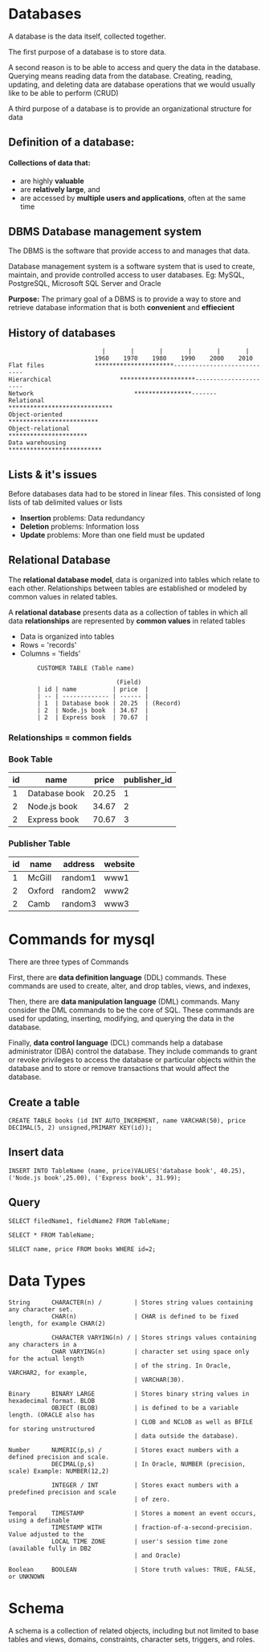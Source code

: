 # Databases

A database is the data itself, collected together.

The first purpose of a database is to store data.

A second reason is to be able to access and query the data in the database. Querying means reading data from the database. Creating, reading, updating, and deleting data are database operations that we would usually like to be able to perform (CRUD)

A third purpose of a database is to provide an organizational structure for data

## Definition of a database:

#### Collections of data that:

- are highly **valuable**
- are **relatively large**, and
- are accessed by **multiple users and applications**, often at the same time

## DBMS Database management system

The DBMS is the software that provide access to and manages that data.

Database management system is a software system that is used to create, maintain, and provide controlled access to user databases. Eg: MySQL, PostgreSQL, Microsoft SQL Server and Oracle

**Purpose:** The primary goal of a DBMS is to provide a way to store and retrieve database information that is both **convenient** and **effiecient**

## History of databases

```
                          |       |       |       |       |       |
                        1960    1970    1980    1990    2000    2010
Flat files              **********************----------------------------
Hierarchical                   *********************----------------------
Network                            ****************-------
Relational                                   *****************************
Object-oriented                                  *************************
Object-relational                                   **********************   
Data warehousing                                **************************
```

## Lists & it's issues

Before databases data had to be stored in linear files. This consisted of long lists of tab delimited values or lists

- **Insertion** problems: Data redundancy
- **Deletion** problems: Information loss
- **Update** problems: More than one field must be updated

## Relational Database

The **relational database model**, data is organized into tables which relate to each other. Relationships between tables are established or modeled by common values in related tables. 

A **relational database** presents data as a collection of tables in which all data **relationships** are represented by **common values** in related tables

- Data is organized into tables
- Rows = 'records'
- Columns = 'fields'

```
        CUSTOMER TABLE (Table name)

                              (Field)
        | id | name          | price  |
        | -- | ------------- | ------ |
        | 1  | Database book | 20.25  | (Record)
        | 2  | Node.js book  | 34.67  |
        | 2  | Express book  | 70.67  |
```


### Relationships = common fields
### Book Table

| id | name          | price  | publisher_id |
| -- | ------------- | ------ | ------------ |
| 1  | Database book | 20.25  | 1            |
| 2  | Node.js book  | 34.67  | 2            |
| 2  | Express book  | 70.67  | 3            |

### Publisher Table

| id | name     | address  | website |
| -- | -------- | -------- | ------- |
| 1  | McGill   | random1  | www1    |
| 2  | Oxford   | random2  | www2    |
| 2  | Camb     | random3  | www3    |




# Commands for mysql

There are three types of Commands

First, there are **data definition language** (DDL) commands. These commands are used to create, alter, and drop tables, views, and indexes,

Then, there are **data manipulation language** (DML) commands. Many consider the DML commands to be the core of SQL. These commands are used for updating, inserting, modifying, and querying the data in the database.

Finally, **data control language** (DCL) commands help a database administrator (DBA) control the database. They include commands to grant or revoke privileges to access the database or particular objects within the database and to store or remove transactions that would affect the database.


## Create a table

```
CREATE TABLE books (id INT AUTO_INCREMENT, name VARCHAR(50), price DECIMAL(5, 2) unsigned,PRIMARY KEY(id));
```

## Insert data

```
INSERT INTO TableName (name, price)VALUES('database book', 40.25),('Node.js book',25.00), ('Express book', 31.99);
```

## Query
```
SELECT filedName1, fieldName2 FROM TableName; 

SELECT * FROM TableName;

SELECT name, price FROM books WHERE id=2;
```

# Data Types

```
String      CHARACTER(n) /         | Stores string values containing any character set.
            CHAR(n)                | CHAR is defined to be fixed length, for example CHAR(2)

            CHARACTER VARYING(n) / | Stores strings values containing any characters in a 
            CHAR VARYING(n)        | character set using space only for the actual length 
                                   | of the string. In Oracle, VARCHAR2, for example,
                                   | VARCHAR(30).

Binary      BINARY LARGE           | Stores binary string values in hexadecimal format. BLOB
            OBJECT (BLOB)          | is defined to be a variable length. (ORACLE also has 
                                   | CLOB and NCLOB as well as BFILE for storing unstructured
                                   | data outside the database).

Number      NUMERIC(p,s) /         | Stores exact numbers with a defined precision and scale.
            DECIMAL(p,s)           | In Oracle, NUMBER (precision, scale) Example: NUMBER(12,2)

            INTEGER / INT          | Stores exact numbers with a predefined precision and scale
                                   | of zero. 

Temporal    TIMESTAMP              | Stores a moment an event occurs, using a definable
            TIMESTAMP WITH         | fraction-of-a-second-precision. Value adjusted to the 
            LOCAL TIME ZONE        | user's session time zone (available fully in DB2 
                                   | and Oracle)

Boolean     BOOLEAN                | Store truth values: TRUE, FALSE, or UNKNOWN
```

# Schema 

A schema is a collection of related objects, including but not limited to base tables and views, domains, constraints, character sets, triggers, and roles.
